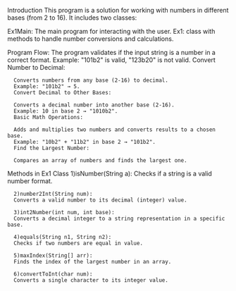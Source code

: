 Introduction
This program is a solution for working with numbers in different bases (from 2 to 16). It includes two classes:

Ex1Main: The main program for interacting with the user.
Ex1: class with methods to handle number conversions and calculations.

Program Flow:
      The program validates if the input string is a number in a correct format.
      Example: "101b2" is valid, "123b20" is not valid.
      Convert Number to Decimal:
      
      Converts numbers from any base (2-16) to decimal.
      Example: "101b2" → 5.
      Convert Decimal to Other Bases:
      
      Converts a decimal number into another base (2-16).
      Example: 10 in base 2 → "1010b2".
      Basic Math Operations:
      
      Adds and multiplies two numbers and converts results to a chosen base.
      Example: "10b2" + "11b2" in base 2 → "101b2".
      Find the Largest Number:
      
      Compares an array of numbers and finds the largest one.

Methods in Ex1 Class
      1)isNumber(String a):
      Checks if a string is a valid number format.
      
      2)number2Int(String num):
      Converts a valid number to its decimal (integer) value.
      
      3)int2Number(int num, int base):
      Converts a decimal integer to a string representation in a specific base.
      
      4)equals(String n1, String n2):
      Checks if two numbers are equal in value.
      
      5)maxIndex(String[] arr):
      Finds the index of the largest number in an array.
      
      6)convertToInt(char num):
      Converts a single character to its integer value.
